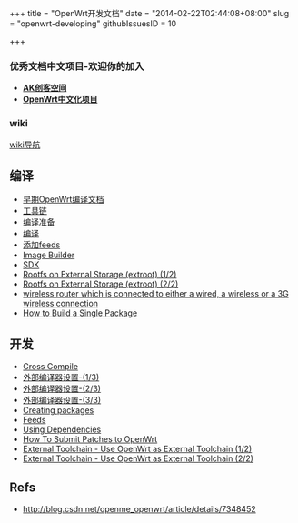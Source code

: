 +++
title = "OpenWrt开发文档"
date = "2014-02-22T02:44:08+08:00"
slug = "openwrt-developing"
githubIssuesID = 10

+++

### 优秀文档中文项目-欢迎你的加入
* [**AK创客空间**](http://akmaker.com)
* [**OpenWrt中文化项目**](https://github.com/AKmaker/openwrt-cn)

### wiki
[wiki导航](http://wiki.openwrt.org/doc/start)

## 编译
* [早期OpenWrt编译文档](http://downloads.openwrt.org/docs/buildroot-documentation.html#about)
* [工具链](http://wiki.openwrt.org/about/toolchain)
* [编译准备](http://wiki.openwrt.org/doc/howto/buildroot.exigence)
* [编译](http://wiki.openwrt.org/doc/howto/build)
* [添加feeds](http://wiki.openwrt.org/doc/devel/feeds)
* [Image Builder](http://wiki.openwrt.org/doc/howto/obtain.firmware.generate)
* [SDK](http://wiki.openwrt.org/doc/howto/obtain.firmware.sdk)
* [Rootfs on External Storage (extroot) (1/2)](http://wiki.openwrt.org/doc/howtobuild/extroot.howtobuild)
* [Rootfs on External Storage (extroot) (2/2)](http://wiki.openwrt.org/doc/howto/extroot)
* [wireless router which is connected to either a wired, a wireless or a 3G wireless connection](http://wiki.openwrt.org/doc/howtobuild/wireless-router-with-a-3g-dongle)
* [How to Build a Single Package](http://wiki.openwrt.org/doc/howtobuild/single.package)

## 开发
* [Cross Compile](http://wiki.openwrt.org/doc/devel/crosscompile)
* [外部编译器设置-(1/3)](https://forum.openwrt.org/viewtopic.php?id=32330)
* [外部编译器设置-(2/3)](https://forum.openwrt.org/viewtopic.php?id=29804)
* [外部编译器设置-(3/3)]( https://forum.openwrt.org/viewtopic.php?id=12436)
* [Creating packages](http://wiki.openwrt.org/doc/devel/packages)
* [Feeds](http://wiki.openwrt.org/doc/devel/feeds)
* [Using Dependencies](http://wiki.openwrt.org/doc/devel/dependencies)
* [How To Submit Patches to OpenWrt](https://dev.openwrt.org/wiki/SubmittingPatches)
* [External Toolchain - Use OpenWrt as External Toolchain (1/2)](http://wiki.openwrt.org/doc/howto/external_toolchain)
* [External Toolchain - Use OpenWrt as External Toolchain (2/2)](https://lists.openwrt.org/pipermail/openwrt-devel/2009-February/003774.html)

## Refs
* <http://blog.csdn.net/openme_openwrt/article/details/7348452>